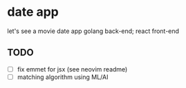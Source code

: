 # date app

let's see a movie date app
golang back-end; react front-end

## TODO

- [ ] fix emmet for jsx (see neovim readme)
- [ ] matching algorithm using ML/AI
